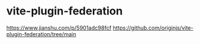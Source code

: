 # vite-plugin-federation

https://www.jianshu.com/p/5901adc98fcf
https://github.com/originjs/vite-plugin-federation/tree/main